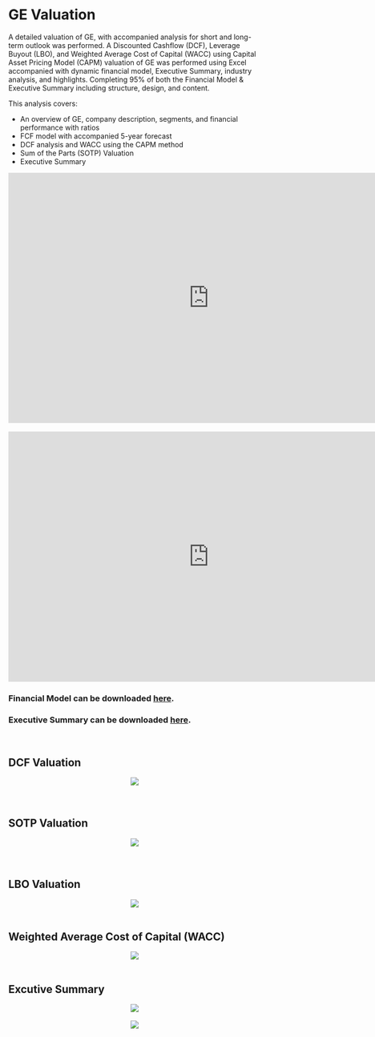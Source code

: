 # GE Valuation

A detailed valuation of GE, with accompanied analysis for short and long-term outlook was performed. A Discounted Cashflow (DCF), Leverage Buyout (LBO), and Weighted Average Cost of Capital (WACC) using Capital Asset Pricing Model (CAPM) valuation of GE was performed using Excel accompanied with dynamic financial model, Executive Summary, industry analysis, and highlights. Completing 95% of both the Financial Model & Executive Summary including structure, design, and content. 

This analysis covers:
* An overview of GE, company description, segments, and financial performance with ratios
* FCF model with accompanied 5-year forecast
* DCF analysis and WACC using the CAPM method
* Sum of the Parts (SOTP) Valuation
* Executive Summary

<div align="center">
<iframe src="https://1drv.ms/x/s!AtwT6GqhF4uigQf1C4OxEoYyTGb_?e=1FtZuI" width="800" height="500" frameborder="0" scrolling="no"></iframe>
</div>

<br>

<div align="center">
<iframe src="https://1drv.ms/b/s!AtwT6GqhF4uigQqBp152mAbdOk50" width="800" height="500" frameborder="0" scrolling="no"></iframe>
</div>


### Financial Model can be downloaded [here](https://github.com/kyle-w-brown/GE-Valuation/blob/master/GE_Valuation_Group-5.xlsx?raw=true).
### Executive Summary can be downloaded [here](https://github.com/kyle-w-brown/GE-Valuation/raw/master/GE_Memo_Group-5.pdf).

<br>

## DCF Valuation

<div align="center">
  <img src="https://raw.githubusercontent.com/kyle-w-brown/GE-Valuation/master/Images/dcf.png"><br><br>
</div>

<br>

## SOTP Valuation

<div align="center">
  <img src="https://raw.githubusercontent.com/kyle-w-brown/GE-Valuation/master/Images/sotp.png"><br><br>
</div>

<br>

## LBO Valuation

<div align="center">
  <img src="https://raw.githubusercontent.com/kyle-w-brown/GE-Valuation/master/Images/lbo.png"><br><br>
</div>


## Weighted Average Cost of Capital (WACC)

<div align="center">
  <img src="https://raw.githubusercontent.com/kyle-w-brown/GE-Valuation/master/Images/wacc.png"><br><br>
</div>

## Excutive Summary

<div align="center">
  <img src="https://raw.githubusercontent.com/kyle-w-brown/GE-Valuation/master/Images/Memo-1.PNG"><br><br>
</div>


<div align="center">
  <img src="https://raw.githubusercontent.com/kyle-w-brown/GE-Valuation/master/Images/memo-2.PNG"><br><br>
</div>

